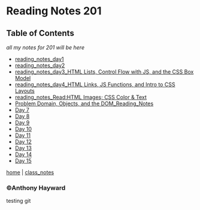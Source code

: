 # Reading Notes 201
## Table of Contents
*all my notes for 201 will be here*

- [reading_notes_day1](reading_notes_md/reading_notes_day1.md)
- [reading_notes_day2](reading_notes_md/reading_notes_day2.md)
- [reading_notes_day3_HTML Lists, Control Flow with JS, and the CSS Box Model](reading_notes_md/reading_notes_day3.md)
- [reading_notes_day4_HTML Links, JS Functions, and Intro to CSS Layouts](reading_notes_md/reading_notes_day4.md)
- [reading_notes_Read:HTML Images; CSS Color & Text](reading_notes_md/reading_notes_day5.md)
- [Problem Domain, Objects, and the DOM_Reading_Notes](reading_notes_md/reading_notes_day6.md)
- [Day 7](day_7.md)
- [Day 8](day_8.md)
- [Day 9](day_9.md)
- [Day 10](day_10.md)
- [Day 11](day_11.md)
- [Day 12](day_12.md)
- [Day 13](day_13.md)
- [Day 14](day_14.md)
- [Day 15](day_15.md)



[home](/README.md) | [class_notes](class_notes.md)


### ©Anthony Hayward
testing git
